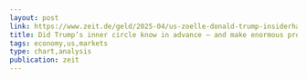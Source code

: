 ```yaml
---
layout: post
link: https://www.zeit.de/geld/2025-04/us-zoelle-donald-trump-insiderhandel-marktmanipulation
title: Did Trump’s inner circle know in advance — and make enormous profits?
tags: economy,us,markets
type: chart,analysis
publication: zeit
---
```

